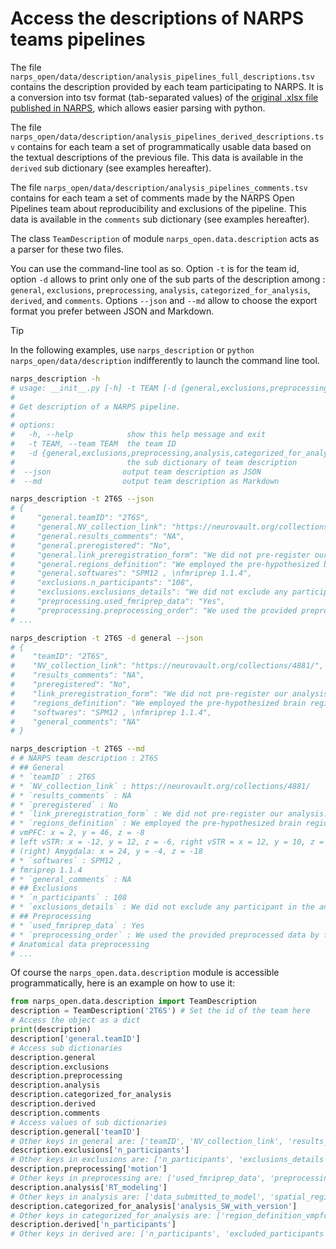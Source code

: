 # Access the descriptions of NARPS teams pipelines

The file `narps_open/data/description/analysis_pipelines_full_descriptions.tsv` contains the description provided by each team participating to NARPS.
It is a conversion into tsv format (tab-separated values) of the [original .xlsx file published in NARPS](https://github.com/poldrack/narps/blob/1.0.1/ImageAnalyses/metadata_files/analysis_pipelines_for_analysis.xlsx
), which allows easier parsing with python.

The file `narps_open/data/description/analysis_pipelines_derived_descriptions.tsv` contains for each team a set of programmatically usable data based on the textual descriptions of the previous file. This data is available in the `derived` sub dictionary (see examples hereafter).

The file `narps_open/data/description/analysis_pipelines_comments.tsv` contains for each team a set of comments made by the NARPS Open Pipelines team about reproducibility and exclusions of the pipeline. This data is available in the `comments` sub dictionary (see examples hereafter).

The class `TeamDescription` of module `narps_open.data.description` acts as a parser for these two files.

You can use the command-line tool as so. Option `-t` is for the team id, option `-d` allows to print only one of the sub parts of the description among : `general`, `exclusions`, `preprocessing`, `analysis`, `categorized_for_analysis`, `derived`, and `comments`. Options `--json` and `--md` allow to choose the export format you prefer between JSON and Markdown.

> [!TIP]
> In the following examples, use `narps_description` or `python narps_open/data/description` indifferently to launch the command line tool.

```bash
narps_description -h
# usage: __init__.py [-h] -t TEAM [-d {general,exclusions,preprocessing,analysis,categorized_for_analysis,derived,comments}]
#
# Get description of a NARPS pipeline.
#
# options:
#   -h, --help            show this help message and exit
#   -t TEAM, --team TEAM  the team ID
#   -d {general,exclusions,preprocessing,analysis,categorized_for_analysis,derived,comments}, --dictionary {general,exclusions,preprocessing,analysis,categorized_for_analysis,derived,comments}
#                         the sub dictionary of team description
#  --json                output team description as JSON
#  --md                  output team description as Markdown

narps_description -t 2T6S --json
# {
#     "general.teamID": "2T6S",
#     "general.NV_collection_link": "https://neurovault.org/collections/4881/",
#     "general.results_comments": "NA",
#     "general.preregistered": "No",
#     "general.link_preregistration_form": "We did not pre-register our analysis.",
#     "general.regions_definition": "We employed the pre-hypothesized brain regions (vmPFC, vSTR, and amygdala) from Barta, McGuire, and Kable (2010, Neuroimage). Specific MNI coordinates are:\nvmPFC: x = 2, y = 46, z = -8\nleft vSTR: x = -12, y = 12, z = -6, right vSTR = x = 12, y = 10, z = -6\n(right) Amygdala: x = 24, y = -4, z = -18",
#     "general.softwares": "SPM12 , \nfmriprep 1.1.4",
#     "exclusions.n_participants": "108",
#     "exclusions.exclusions_details": "We did not exclude any participant in the analysis",
#     "preprocessing.used_fmriprep_data": "Yes",
#     "preprocessing.preprocessing_order": "We used the provided preprocessed data by fMRIPprep 1.1.4 (Esteban, Markiewicz, et al. (2018); Esteban, Blair, et al. (2018); RRID:SCR_016216), which is based on Nipype 1.1.1 (Gorgolewski et al. (2011); Gorgolewski et al. (2018); RRID:SCR_002502) and we additionally conducted a spatial smoothing using the provided preprocessed data set and SPM12. Here, we attach the preprocessing steps described in the provided data set. \nAnatomical data preprocessing\nThe T1-weighted (T1w) image was corrected for intensity non-uniformity (INU) using N4BiasFieldCorrection (Tustison et al. 2010, ANTs 2.2.0), and used as T1w-reference throughout the workflow. The T1w-reference was then skull-stripped using antsBrainExtraction.sh (ANTs 2.2.0), using OASIS as target template. Brain surfaces we
# ...

narps_description -t 2T6S -d general --json
# {
#    "teamID": "2T6S",
#    "NV_collection_link": "https://neurovault.org/collections/4881/",
#    "results_comments": "NA",
#    "preregistered": "No",
#    "link_preregistration_form": "We did not pre-register our analysis.",
#    "regions_definition": "We employed the pre-hypothesized brain regions (vmPFC, vSTR, and amygdala) from Barta, McGuire, and Kable (2010, Neuroimage). Specific MNI coordinates are:\nvmPFC: x = 2, y = 46, z = -8\nleft vSTR: x = -12, y = 12, z = -6, right vSTR = x = 12, y = 10, z = -6\n(right) Amygdala: x = 24, y = -4, z = -18",
#    "softwares": "SPM12 , \nfmriprep 1.1.4",
#    "general_comments": "NA"
# }

narps_description -t 2T6S --md
# # NARPS team description : 2T6S
# ## General
# * `teamID` : 2T6S
# * `NV_collection_link` : https://neurovault.org/collections/4881/
# * `results_comments` : NA
# * `preregistered` : No
# * `link_preregistration_form` : We did not pre-register our analysis.
# * `regions_definition` : We employed the pre-hypothesized brain regions (vmPFC, vSTR, and amygdala) from Barta, McGuire, and Kable (2010, Neuroimage). Specific MNI coordinates are:
# vmPFC: x = 2, y = 46, z = -8
# left vSTR: x = -12, y = 12, z = -6, right vSTR = x = 12, y = 10, z = -6
# (right) Amygdala: x = 24, y = -4, z = -18
# * `softwares` : SPM12 , 
# fmriprep 1.1.4
# * `general_comments` : NA
# ## Exclusions
# * `n_participants` : 108
# * `exclusions_details` : We did not exclude any participant in the analysis
# ## Preprocessing
# * `used_fmriprep_data` : Yes
# * `preprocessing_order` : We used the provided preprocessed data by fMRIPprep 1.1.4 (Esteban, Markiewicz, et al. (2018); Esteban, Blair, et al. (2018); RRID:SCR_016216), which is based on Nipype 1.1.1 (Gorgolewski et al. (2011); Gorgolewski et al. (2018); RRID:SCR_002502) and we additionally conducted a spatial smoothing using the provided preprocessed data set and SPM12. Here, we attach the preprocessing steps described in the provided data set. 
# Anatomical data preprocessing
# ...
```

Of course the `narps_open.data.description` module is accessible programmatically, here is an example on how to use it:

```python
from narps_open.data.description import TeamDescription
description = TeamDescription('2T6S') # Set the id of the team here
# Access the object as a dict
print(description)
description['general.teamID']
# Access sub dictionaries
description.general
description.exclusions
description.preprocessing
description.analysis
description.categorized_for_analysis
description.derived
description.comments
# Access values of sub dictionaries
description.general['teamID']
# Other keys in general are: ['teamID', 'NV_collection_link', 'results_comments', 'preregistered', 'link_preregistration_form', 'regions_definition', 'softwares', 'general_comments']
description.exclusions['n_participants']
# Other keys in exclusions are: ['n_participants', 'exclusions_details']
description.preprocessing['motion']
# Other keys in preprocessing are: ['used_fmriprep_data', 'preprocessing_order', 'brain_extraction', 'segmentation', 'slice_time_correction', 'motion_correction', 'motion', 'gradient_distortion_correction', 'intra_subject_coreg', 'distortion_correction', 'inter_subject_reg', 'intensity_correction', 'intensity_normalization', 'noise_removal', 'volume_censoring', 'spatial_smoothing', 'preprocessing_comments']
description.analysis['RT_modeling']
# Other keys in analysis are: ['data_submitted_to_model', 'spatial_region_modeled', 'independent_vars_first_level', 'RT_modeling', 'movement_modeling', 'independent_vars_higher_level', 'model_type', 'model_settings', 'inference_contrast_effect', 'search_region', 'statistic_type', 'pval_computation', 'multiple_testing_correction', 'comments_analysis']
description.categorized_for_analysis['analysis_SW_with_version']
# Other keys in categorized_for_analysis are: ['region_definition_vmpfc', 'region_definition_striatum', 'region_definition_amygdala', 'analysis_SW', 'analysis_SW_with_version', 'smoothing_coef', 'testing', 'testing_thresh', 'correction_method', 'correction_thresh_']
description.derived['n_participants']
# Other keys in derived are: ['n_participants', 'excluded_participants', 'func_fwhm', 'con_fwhm']
```
